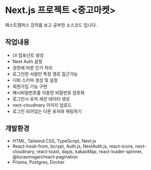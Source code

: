 # Next.js 프로젝트 <중고마켓>

패스트캠퍼스 강의를 보고 공부한 소스코드 입니다.

## 작업내용

- UI 컴포넌트 생성
- Next Auth 설정
- 권한에 따른 인가 처리
- 로그인한 사람만 특정 경로 접근가능
- 디비 스키마 생성 및 설정
- 회원가입 기능 구현
- 해시비밀번호를 이용한 비밀번호 암호화
- 로그인시 유저 세션 데이터 생성
- next-cloudinary 이미지 업로드
- 로그인 되어있는 다른 유저와 채팅하기

## 개발환경

- HTML, Tailwind CSS, TypeScript, Next.js
- React-hook-from, bcrypt, Auth.js, NextAuth.js, react-icons, next-cloudinary, react-toast, dayjs, kakaoMap, react-loader-spinner, @lucasmogari/react-pagination
- Prisma, Postgres, Docker
